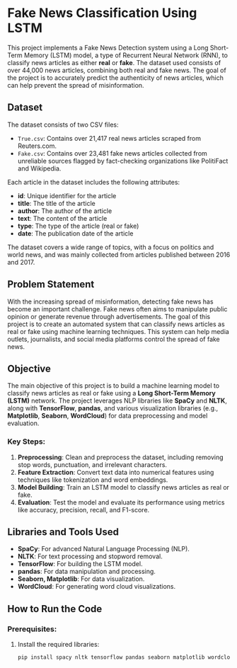 # Fake News Classification Using LSTM

This project implements a Fake News Detection system using a Long Short-Term Memory (LSTM) model, a type of Recurrent Neural Network (RNN), to classify news articles as either **real** or **fake**. The dataset used consists of over 44,000 news articles, combining both real and fake news. The goal of the project is to accurately predict the authenticity of news articles, which can help prevent the spread of misinformation.

## Dataset

The dataset consists of two CSV files:
- `True.csv`: Contains over 21,417 real news articles scraped from Reuters.com.
- `Fake.csv`: Contains over 23,481 fake news articles collected from unreliable sources flagged by fact-checking organizations like PolitiFact and Wikipedia.

Each article in the dataset includes the following attributes:
- **id**: Unique identifier for the article
- **title**: The title of the article
- **author**: The author of the article
- **text**: The content of the article
- **type**: The type of the article (real or fake)
- **date**: The publication date of the article

The dataset covers a wide range of topics, with a focus on politics and world news, and was mainly collected from articles published between 2016 and 2017.

## Problem Statement

With the increasing spread of misinformation, detecting fake news has become an important challenge. Fake news often aims to manipulate public opinion or generate revenue through advertisements. The goal of this project is to create an automated system that can classify news articles as real or fake using machine learning techniques. This system can help media outlets, journalists, and social media platforms control the spread of fake news.

## Objective

The main objective of this project is to build a machine learning model to classify news articles as real or fake using a **Long Short-Term Memory (LSTM)** network. The project leverages NLP libraries like **SpaCy** and **NLTK**, along with **TensorFlow**, **pandas**, and various visualization libraries (e.g., **Matplotlib**, **Seaborn**, **WordCloud**) for data preprocessing and model evaluation.

### Key Steps:
1. **Preprocessing**: Clean and preprocess the dataset, including removing stop words, punctuation, and irrelevant characters.
2. **Feature Extraction**: Convert text data into numerical features using techniques like tokenization and word embeddings.
3. **Model Building**: Train an LSTM model to classify news articles as real or fake.
4. **Evaluation**: Test the model and evaluate its performance using metrics like accuracy, precision, recall, and F1-score.

## Libraries and Tools Used

- **SpaCy**: For advanced Natural Language Processing (NLP).
- **NLTK**: For text processing and stopword removal.
- **TensorFlow**: For building the LSTM model.
- **pandas**: For data manipulation and processing.
- **Seaborn, Matplotlib**: For data visualization.
- **WordCloud**: For generating word cloud visualizations.

## How to Run the Code

### Prerequisites:
1. Install the required libraries:
   ```bash
   pip install spacy nltk tensorflow pandas seaborn matplotlib wordcloud
